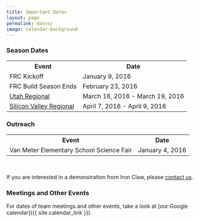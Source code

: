 ```yaml
---
title: Important Dates
layout: page
permalink: dates/
image: calendar-background
---
```


### Season Dates

<div class="season-dates-table" style="resize:both">
    <table class="mdl-data-table mdl-js-data-table mdl-shadow--2dp" style="width:100%">
      <tbody>
        <tr>
          <th class="mdl-data-table__cell--non-numeric">Event</th>
          <th>Date</th>
        </tr>
        <tr>
          <td class="mdl-data-table__cell--non-numeric">FRC Kickoff</td>
          <td>January 9, 2016</td>
        </tr>
        <tr>
          <td class="mdl-data-table__cell--non-numeric">FRC Build Season Ends</td>
          <td>February 23, 2016</td>
        </tr>
        <tr>
          <td class="mdl-data-table__cell--non-numeric"><a href="http://www.utfrc.utah.edu/">Utah Regional</a></td>
          <td>March 16, 2016 - March 19, 2016</td>
        </tr>
        <tr>
          <td class="mdl-data-table__cell--non-numeric"><a href="http://www.firstsv.org/">Silicon Valley Regional</a></td>
          <td>April 7, 2016 - April 9, 2016</td>
        </tr>
      </tbody>
    </table>
</div>

### Outreach

<div id="important-dates-table">
    <table class="mdl-data-table mdl-js-data-table mdl-shadow--2dp" style="width:100%">
      <tbody>
        <tr>
          <th class="mdl-data-table__cell--non-numeric">Event</th>
          <th>Date</th>
        </tr>
        <tr>
          <td class="mdl-data-table__cell--non-numeric">Van Meter Elementary School Science Fair</td>
          <td>January 4, 2016</td>
        </tr>
      </tbody>
    </table>
</div>
<br />

If you are interested in a demonstration from Iron Claw, please [contact us](mailto:contact@ironclaw972.org).

### Meetings and Other Events

For dates of team meetings and other events, take a look at [our Google calendar]({{ site.calendar_link }}).
